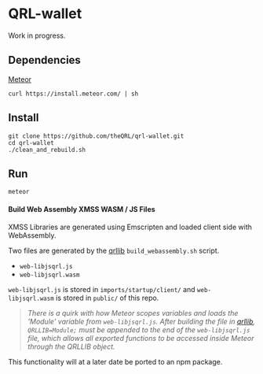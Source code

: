 # QRL-wallet

Work in progress.

## Dependencies

[Meteor](https://www.meteor.com/install)
	
	curl https://install.meteor.com/ | sh

## Install
	
	git clone https://github.com/theQRL/qrl-wallet.git
	cd qrl-wallet
	./clean_and_rebuild.sh

## Run

	meteor

#### Build Web Assembly XMSS WASM / JS Files

XMSS Libraries are generated using Emscripten and loaded client side with WebAssembly. 

Two files are generated by the [qrllib](https://github.com/theQRL/qrllib) `build_webassembly.sh` script.

- `web-libjsqrl.js`
- `web-libjsqrl.wasm`

`web-libjsqrl.js` is stored in `imports/startup/client/` and `web-libjsqrl.wasm` is stored in `public/` of this repo.


> _There is a quirk with how Meteor scopes variables and loads the 'Module' variable from `web-libjsqrl.js`. After building the file in [qrllib](https://github.com/theQRL/qrllib), `QRLLIB=Module;` must be appended to the end of the `web-libjsqrl.js` file, which allows all exported functions to be accessed inside Meteor through the QRLLIB object._

This functionality will at a later date be ported to an npm package.